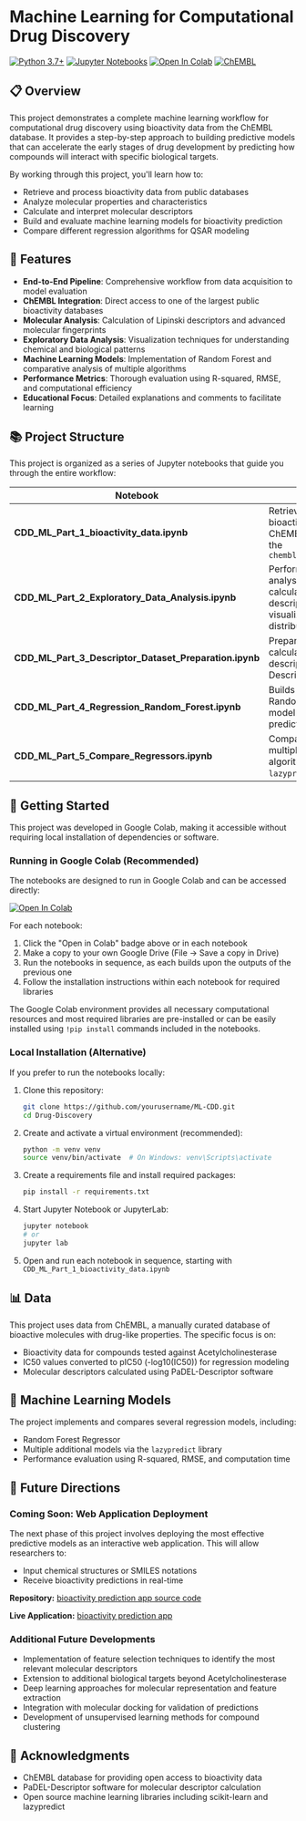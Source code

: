 # Machine Learning for Computational Drug Discovery

[![Python 3.7+](https://img.shields.io/badge/python-3.7+-blue.svg)](https://www.python.org/downloads/)
[![Jupyter Notebooks](https://img.shields.io/badge/Jupyter-Notebooks-orange.svg)](https://jupyter.org/)
[![Open In Colab](https://colab.research.google.com/assets/colab-badge.svg)](https://colab.research.google.com/)
[![ChEMBL](https://img.shields.io/badge/Data-ChEMBL-green.svg)](https://www.ebi.ac.uk/chembl/)

## 📋 Overview

This project demonstrates a complete machine learning workflow for computational drug discovery using bioactivity data from the ChEMBL database. It provides a step-by-step approach to building predictive models that can accelerate the early stages of drug development by predicting how compounds will interact with specific biological targets.

By working through this project, you'll learn how to:
- Retrieve and process bioactivity data from public databases
- Analyze molecular properties and characteristics
- Calculate and interpret molecular descriptors
- Build and evaluate machine learning models for bioactivity prediction
- Compare different regression algorithms for QSAR modeling

## 🧪 Features

- **End-to-End Pipeline**: Comprehensive workflow from data acquisition to model evaluation
- **ChEMBL Integration**: Direct access to one of the largest public bioactivity databases
- **Molecular Analysis**: Calculation of Lipinski descriptors and advanced molecular fingerprints
- **Exploratory Data Analysis**: Visualization techniques for understanding chemical and biological patterns
- **Machine Learning Models**: Implementation of Random Forest and comparative analysis of multiple algorithms
- **Performance Metrics**: Thorough evaluation using R-squared, RMSE, and computational efficiency
- **Educational Focus**: Detailed explanations and comments to facilitate learning

## 📚 Project Structure

This project is organized as a series of Jupyter notebooks that guide you through the entire workflow:

| Notebook | Description |
|----------|-------------|
| **CDD_ML_Part_1_bioactivity_data.ipynb** | Retrieves and prepares bioactivity data from ChEMBL database using the `chembl_webresource_client` |
| **CDD_ML_Part_2_Exploratory_Data_Analysis.ipynb** | Performs exploratory data analysis including calculation of Lipinski's descriptors and visualization of property distributions |
| **CDD_ML_Part_3_Descriptor_Dataset_Preparation.ipynb** | Prepares the dataset by calculating molecular descriptors using PaDEL-Descriptor software |
| **CDD_ML_Part_4_Regression_Random_Forest.ipynb** | Builds and evaluates a Random Forest regression model for bioactivity prediction |
| **CDD_ML_Part_5_Compare_Regressors.ipynb** | Compares performance of multiple regression algorithms using the `lazypredict` library |

## 🚀 Getting Started

This project was developed in Google Colab, making it accessible without requiring local installation of dependencies or software.

### Running in Google Colab (Recommended)

The notebooks are designed to run in Google Colab and can be accessed directly:

[![Open In Colab](https://colab.research.google.com/assets/colab-badge.svg)](https://colab.research.google.com/)

For each notebook:
1. Click the "Open in Colab" badge above or in each notebook
2. Make a copy to your own Google Drive (File → Save a copy in Drive)
3. Run the notebooks in sequence, as each builds upon the outputs of the previous one
4. Follow the installation instructions within each notebook for required libraries

The Google Colab environment provides all necessary computational resources and most required libraries are pre-installed or can be easily installed using `!pip install` commands included in the notebooks.

### Local Installation (Alternative)

If you prefer to run the notebooks locally:

1. Clone this repository:
   ```bash
   git clone https://github.com/yourusername/ML-CDD.git
   cd Drug-Discovery
   ```

2. Create and activate a virtual environment (recommended):
   ```bash
   python -m venv venv
   source venv/bin/activate  # On Windows: venv\Scripts\activate
   ```

3. Create a requirements file and install required packages:
   ```bash
   pip install -r requirements.txt
   ```

4. Start Jupyter Notebook or JupyterLab:
   ```bash
   jupyter notebook
   # or
   jupyter lab
   ```

5. Open and run each notebook in sequence, starting with `CDD_ML_Part_1_bioactivity_data.ipynb`

## 📊 Data

This project uses data from ChEMBL, a manually curated database of bioactive molecules with drug-like properties. The specific focus is on:

- Bioactivity data for compounds tested against Acetylcholinesterase
- IC50 values converted to pIC50 (-log10(IC50)) for regression modeling
- Molecular descriptors calculated using PaDEL-Descriptor software

## 🧠 Machine Learning Models

The project implements and compares several regression models, including:

- Random Forest Regressor
- Multiple additional models via the `lazypredict` library
- Performance evaluation using R-squared, RMSE, and computation time

## 🔮 Future Directions

### Coming Soon: Web Application Deployment

The next phase of this project involves deploying the most effective predictive models as an interactive web application. This will allow researchers to:

- Input chemical structures or SMILES notations 
- Receive bioactivity predictions in real-time

**Repository:**  [bioactivity prediction app source code](https://github.com/zeineb-eya/bioactivity-predictions-app)

**Live Application:** [bioactivity prediction app](https://bioactivity-predictions.streamlit.app)

### Additional Future Developments

- Implementation of feature selection techniques to identify the most relevant molecular descriptors
- Extension to additional biological targets beyond Acetylcholinesterase
- Deep learning approaches for molecular representation and feature extraction
- Integration with molecular docking for validation of predictions
- Development of unsupervised learning methods for compound clustering


## 🙏 Acknowledgments

- ChEMBL database for providing open access to bioactivity data
- PaDEL-Descriptor software for molecular descriptor calculation
- Open source machine learning libraries including scikit-learn and lazypredict


